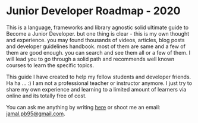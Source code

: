 # Junior Developer Roadmap - 2020

This is a language, frameworks and library agnostic solid ultimate guide to Become a Junior Developer. but one thing is clear - this is my own thought and experience. you may found thousands of videos, articles, blog posts and developer guidelines handbook. most of them are same and a few of them are good enough. you can search and see them all or a few of them. I will lead you to go through a solid path and recommends well known courses to learn the specific topics.

This guide I have created to help my fellow students and developer friends. Ha ha ... :) I am not a professional teacher or instructor anymore. I just try to share my own experience and learning to a limited amount of learners via online and its totally free of cost.

You can ask me anything by writing [here]() or shoot me an email: [jamal.pb95@gmail.com](mailto:jamal.pb95@gmail.com).



